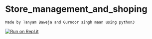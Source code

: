 # Store_management_and_shoping
```
Made by Tanyam Baweja and Gurnoor singh maan using python3
```



[![Run on Repl.it](https://repl.it/badge/github/T4nae/Store-Management-and-cart)](https://replit.com/@T4nae/Store-Management-and-cart)
